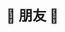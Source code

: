 ---
layout: links     # 必须
title: 👭 朋友 👭   # 可选，这是友链页的标题
links:
  - group: 技术大佬
    icon: fas fa-user-tie
    items:
    - name: xaoxuu’s blog
      avatar: https://cdn.jsdelivr.net/gh/xaoxuu/assets@master/avatar/avatar.png
      url: https://xaoxuu.com/blog/
      backgroundColor: '#3E74C9' # 卡片背景颜色
      textColor: '#fff'  # 卡片文字颜色
      tags:
      - iOS
---